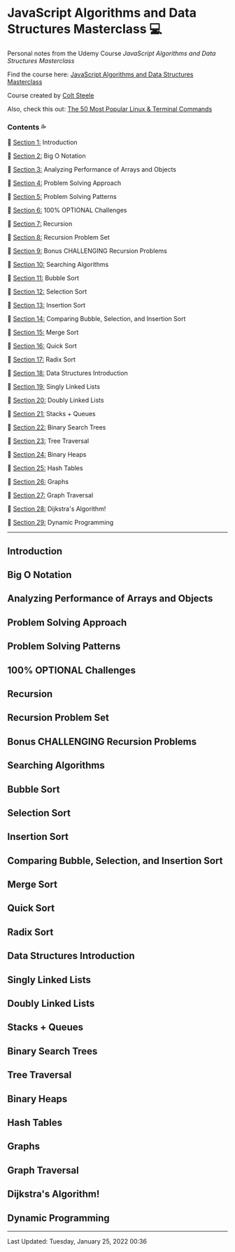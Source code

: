 # JavaScript Algorithms and Data Structures Masterclass 💻 #

Personal notes from the Udemy Course *JavaScript Algorithms and Data Structures Masterclass*

Find the course here: [JavaScript Algorithms and Data Structures Masterclass](https://www.udemy.com/course/js-algorithms-and-data-structures-masterclass/)

Course created by [Colt Steele](https://www.youtube.com/c/ColtSteeleCode)

Also, check this out: [The 50 Most Popular Linux & Terminal Commands](https://youtu.be/ZtqBQ68cfJc)

### Contents 💦 ###

🔹 [Section 1:](#1) Introduction

🔹 [Section 2:](#2) Big O Notation

🔹 [Section 3:](#3) Analyzing Performance of Arrays and Objects

🔹 [Section 4:](#4) Problem Solving Approach

🔹 [Section 5:](#5) Problem Solving Patterns

🔹 [Section 6:](#6) 100% OPTIONAL Challenges

🔹 [Section 7:](#7) Recursion

🔹 [Section 8:](#8) Recursion Problem Set

🔹 [Section 9:](#9) Bonus CHALLENGING Recursion Problems

🔹 [Section 10:](#10) Searching Algorithms

🔹 [Section 11:](#11) Bubble Sort

🔹 [Section 12:](#12) Selection Sort

🔹 [Section 13:](#13) Insertion Sort

🔹 [Section 14:](#14) Comparing Bubble, Selection, and Insertion Sort

🔹 [Section 15:](#15) Merge Sort

🔹 [Section 16:](#16) Quick Sort

🔹 [Section 17:](#17) Radix Sort

🔹 [Section 18:](#18) Data Structures Introduction

🔹 [Section 19:](#19) Singly Linked Lists

🔹 [Section 20:](#20) Doubly Linked Lists

🔹 [Section 21:](#21) Stacks + Queues

🔹 [Section 22:](#22) Binary Search Trees

🔹 [Section 23:](#23) Tree Traversal

🔹 [Section 24:](#24) Binary Heaps

🔹 [Section 25:](#25) Hash Tables

🔹 [Section 26:](#26) Graphs

🔹 [Section 27:](#27) Graph Traversal

🔹 [Section 28:](#28) Dijkstra's Algorithm!

🔹 [Section 29:](#29) Dynamic Programming

---

## Introduction <a name="1"></a>

## Big O Notation <a name="2"></a>

## Analyzing Performance of Arrays and Objects <a name="3"></a>

## Problem Solving Approach <a name="4"></a>

## Problem Solving Patterns <a name="5"></a>

## 100% OPTIONAL Challenges <a name="6"></a>

## Recursion <a name="7"></a>

## Recursion Problem Set <a name="8"></a>

## Bonus CHALLENGING Recursion Problems <a name="9"></a>

## Searching Algorithms <a name="10"></a>

## Bubble Sort <a name="11"></a>

## Selection Sort <a name="12"></a>

## Insertion Sort <a name="13"></a>

## Comparing Bubble, Selection, and Insertion Sort <a name="14"></a>

## Merge Sort <a name="15"></a>

## Quick Sort <a name="16"></a>

## Radix Sort <a name="17"></a>

## Data Structures Introduction <a name="18"></a>

## Singly Linked Lists <a name="19"></a>

## Doubly Linked Lists <a name="20"></a>

## Stacks + Queues <a name="21"></a>

## Binary Search Trees <a name="22"></a>

## Tree Traversal <a name="23"></a>

## Binary Heaps <a name="24"></a>

## Hash Tables <a name="25"></a>

## Graphs <a name="26"></a>

## Graph Traversal <a name="27"></a>

## Dijkstra's Algorithm! <a name="28"></a>

## Dynamic Programming <a name="29"></a>

---
Last Updated:  Tuesday, January 25, 2022 00:36